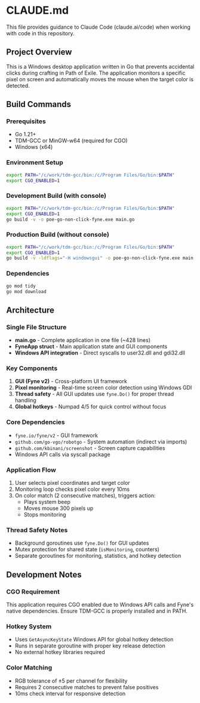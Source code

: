 # CLAUDE.md

This file provides guidance to Claude Code (claude.ai/code) when working with code in this repository.

## Project Overview

This is a Windows desktop application written in Go that prevents accidental clicks during crafting in Path of Exile. The application monitors a specific pixel on screen and automatically moves the mouse when the target color is detected.

## Build Commands

### Prerequisites
- Go 1.21+ 
- TDM-GCC or MinGW-w64 (required for CGO)
- Windows (x64)

### Environment Setup
```bash
export PATH="/c/work/tdm-gcc/bin:/c/Program Files/Go/bin:$PATH"
export CGO_ENABLED=1
```

### Development Build (with console)
```bash
export PATH="/c/work/tdm-gcc/bin:/c/Program Files/Go/bin:$PATH"
export CGO_ENABLED=1
go build -v -o poe-go-non-click-fyne.exe main.go
```

### Production Build (without console)
```bash
export PATH="/c/work/tdm-gcc/bin:/c/Program Files/Go/bin:$PATH"
export CGO_ENABLED=1
go build -v -ldflags="-H windowsgui" -o poe-go-non-click-fyne.exe main.go
```

### Dependencies
```bash
go mod tidy
go mod download
```

## Architecture

### Single File Structure
- **main.go** - Complete application in one file (~428 lines)
- **FyneApp struct** - Main application state and GUI components
- **Windows API integration** - Direct syscalls to user32.dll and gdi32.dll

### Key Components
1. **GUI (Fyne v2)** - Cross-platform UI framework
2. **Pixel monitoring** - Real-time screen color detection using Windows GDI
3. **Thread safety** - All GUI updates use `fyne.Do()` for proper thread handling
4. **Global hotkeys** - Numpad 4/5 for quick control without focus

### Core Dependencies
- `fyne.io/fyne/v2` - GUI framework
- `github.com/go-vgo/robotgo` - System automation (indirect via imports)
- `github.com/kbinani/screenshot` - Screen capture capabilities
- Windows API calls via syscall package

### Application Flow
1. User selects pixel coordinates and target color
2. Monitoring loop checks pixel color every 10ms
3. On color match (2 consecutive matches), triggers action:
   - Plays system beep
   - Moves mouse 300 pixels up
   - Stops monitoring

### Thread Safety Notes
- Background goroutines use `fyne.Do()` for GUI updates
- Mutex protection for shared state (`isMonitoring`, counters)
- Separate goroutines for monitoring, statistics, and hotkey detection

## Development Notes

### CGO Requirement
This application requires CGO enabled due to Windows API calls and Fyne's native dependencies. Ensure TDM-GCC is properly installed and in PATH.

### Hotkey System
- Uses `GetAsyncKeyState` Windows API for global hotkey detection
- Runs in separate goroutine with proper key release detection
- No external hotkey libraries required

### Color Matching
- RGB tolerance of ±5 per channel for flexibility
- Requires 2 consecutive matches to prevent false positives
- 10ms check interval for responsive detection